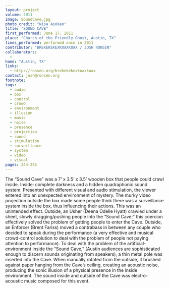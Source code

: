 ```yaml
---
layout: project
volume: 2011
image: SoundCave.jpg
photo_credit: "Nisa Asokan"
title: "SOUND CAVE"
first_performed: June 17, 2011
place: "Church of the Friendly Ghost, Austin, TX"
times_performed: performed once in 2011
contributor: "BREKEKEKEXKOAXKOAX / JOSH RONSEN"
collaborators: 
  - 
home: "Austin, TX"
links: 
  - http://ronsen.org/brekekekexkoaxkoax
contact: josh@ronsen.org
footnote: 
tags: 
  - audio
  - box
  - control
  - crowd
  - environment
  - illusion
  - music
  - noise
  - presence
  - projection
  - sound
  - stimulation
  - surveillance
  - system
  - video
  - visual
pages: 244-245
---
```


The “Sound Cave” was a 7’ x 3.5’ x 3.5’ wooden box that people could crawl inside. Inside: complete darkness and a hidden quadraphonic sound system. Presented with different visual and audio stimulation, the viewer entered into an unexpected environment of mystery. The murky video projection outside the box made some people think there was a surveillance system inside the box, thus influencing their actions. This was an unintended effect. Outside, an Usher (Deena Odelle Hyatt) crawled under a sheet, slowly dragging/pushing people into the “Sound Cave;” this coercion effectively solved the problem of getting people to enter the Cave. Outside, an Enforcer (Brent Fariss) moved a contrabass in between any couple who decided to speak during the performance (a very effective and musical crowd-control solution to deal with the problem of people not paying attention to performance). To deal with the problem of the artificial-environment inside the “Sound Cave,” (Austin audiences are sophisticated enough to discern sounds originating from speakers), a thin metal pole was inserted into the Cave. When manually rotated from the outside, it brushed against paper hanging from the Cave’s ceiling, creating an acoustic noise, producing the sonic illusion of a physical presence in the inside environment. The sound inside and outside of the Cave was electro-acoustic music composed for this event.
